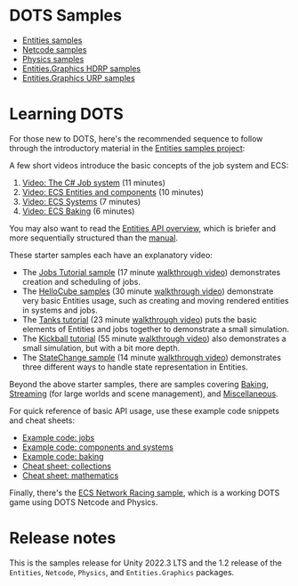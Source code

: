# DOTS Samples

- [Entities samples](./EntitiesSamples/README.md)
- [Netcode samples](./NetcodeSamples/README.md)
- [Physics samples](./PhysicsSamples/README.md)
- [Entities.Graphics HDRP samples](./GraphicsSamples/HDRPSamples/README.md)
- [Entities.Graphics URP samples](./GraphicsSamples/URPSamples/README.md)

# Learning DOTS

For those new to DOTS, here's the recommended sequence to follow through the introductory material in the [Entities samples project](./EntitiesSamples/README.md):

A few short videos introduce the basic concepts of the job system and ECS:

1. [Video: The C# Job system](https://youtu.be/jdW66hA-Qu8) (11 minutes)
1. [Video: ECS Entities and components](https://youtu.be/jzCEzNoztzM) (10 minutes)
1. [Video: ECS Systems](https://youtu.be/k07I-DpCcvE) (7 minutes)
1. [Video: ECS Baking](https://youtu.be/r337nXZFYeA) (6 minutes)

You may also want to read the [Entities API overview](./EntitiesSamples/README.md#entities-api-overview), which is briefer and more sequentially structured than the [manual](https://docs.unity3d.com/Packages/com.unity.entities@latest/).

These starter samples each have an explanatory video:

- The [Jobs Tutorial sample](./EntitiesSamples/Assets/Tutorials/Jobs/README.md) (17 minute [walkthrough video](https://youtu.be/oOgNg2gL2yw)) demonstrates creation and scheduling of jobs.
- The [HelloCube samples](./EntitiesSamples/Assets/HelloCube/README.md) (30 minute [walkthrough video](https://youtu.be/32TLgtA9yUM)) demonstrate very basic Entities usage, such as creating and moving rendered entities in systems and jobs.
- The [Tanks tutorial](./EntitiesSamples/Assets/Tutorials/Tanks/README.md) (23 minute [walkthrough video](https://youtu.be/jAVVxoWU5lo)) puts the basic elements of Entities and jobs together to demonstrate a small simulation.
- The [Kickball tutorial](./EntitiesSamples/Assets/Tutorials/Kickball/README.md) (55 minute [walkthrough video](https://youtu.be/P6_3L7RTcm0)) also demonstrates a small simulation, but with a bit more depth. 
- The [StateChange sample](./EntitiesSamples/Assets/Miscellaneous/StateChange/) (14 minute [walkthrough video](https://youtu.be/KC-EyCh5TrY)) demonstrates three different ways to handle state representation in Entities. 

Beyond the above starter samples, there are samples covering [Baking](./EntitiesSamples/Assets/Baking/README.md), [Streaming](./EntitiesSamples/Assets/Streaming/README.md) (for large worlds and scene management), and [Miscellaneous](./EntitiesSamples/Assets/Miscellaneous/README.md).

For quick reference of basic API usage, use these example code snippets and cheat sheets:

- [Example code: jobs](./EntitiesSamples/Assets/ExampleCode/Jobs.cs)
- [Example code: components and systems](./EntitiesSamples/Assets/ExampleCode/ComponentsSystems.cs)
- [Example code: baking](./EntitiesSamples/Assets/ExampleCode/Baking.cs)
- [Cheat sheet: collections](./EntitiesSamples/Docs/cheatsheet/collections.md)
- [Cheat sheet: mathematics](./EntitiesSamples/Docs/cheatsheet/mathematics.md)

Finally, there's the [ECS Network Racing sample](https://github.com/Unity-Technologies/ECS-Network-Racing-Sample), which is a working DOTS game using DOTS Netcode and Physics.

# Release notes

This is the samples release for Unity 2022.3 LTS and the 1.2 release of the `Entities`, `Netcode`, `Physics`, and `Entities.Graphics` packages.
